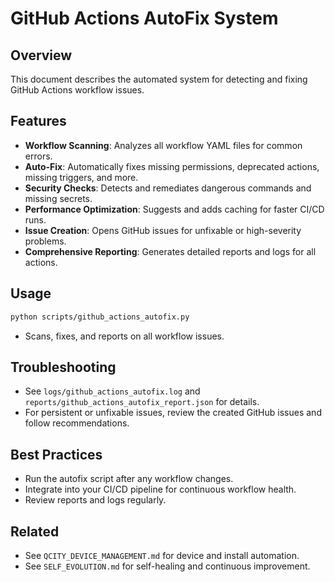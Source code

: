 # GitHub Actions AutoFix System

## Overview
This document describes the automated system for detecting and fixing GitHub Actions workflow issues.

## Features
- **Workflow Scanning**: Analyzes all workflow YAML files for common errors.
- **Auto-Fix**: Automatically fixes missing permissions, deprecated actions, missing triggers, and more.
- **Security Checks**: Detects and remediates dangerous commands and missing secrets.
- **Performance Optimization**: Suggests and adds caching for faster CI/CD runs.
- **Issue Creation**: Opens GitHub issues for unfixable or high-severity problems.
- **Comprehensive Reporting**: Generates detailed reports and logs for all actions.

## Usage
```bash
python scripts/github_actions_autofix.py
```
- Scans, fixes, and reports on all workflow issues.

## Troubleshooting
- See `logs/github_actions_autofix.log` and `reports/github_actions_autofix_report.json` for details.
- For persistent or unfixable issues, review the created GitHub issues and follow recommendations.

## Best Practices
- Run the autofix script after any workflow changes.
- Integrate into your CI/CD pipeline for continuous workflow health.
- Review reports and logs regularly.

## Related
- See `QCITY_DEVICE_MANAGEMENT.md` for device and install automation.
- See `SELF_EVOLUTION.md` for self-healing and continuous improvement. 